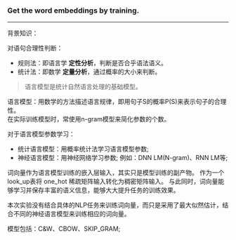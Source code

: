 ### Get the word embeddings by training.
***
背景知识：

对语句合理性判断：
- 规则法：即语言学 **定性分析**，判断是否合乎语法语义。
- 统计法：即数学 **定量分析**，通过概率的大小来判断。

> 语言模型是统计自然语言处理的基础模型。

语言模型：用数学的方法描述语言规律，即用句子S的概率P(S)来表示句子的合理性。  
在实际训练模型时，常使用n-gram模型来简化参数的个数。

对于语言模型参数学习：
- 统计语言模型：用概率统计法学习语言模型参数;
- 神经语言模型：用神经网络学习参数; 例如：DNN LM(N-gram)、RNN LM等;

词向量作为语言模型训练的嵌入层输入，其实只是模型训练的副产物。
作为一个look_up表将 one_hot 稀疏矩阵输入转化为稠密矩阵输入。
与此同时，词向量能够学习并保存丰富的语义信息，能够大大提升任务的训练效果。

本次实验没有结合具体的NLP任务来训练词向量，而只是采用了最大似然估计，结合不同的神经语言模型来训练相应的词向量。

模型包括：C&W、CBOW、SKIP_GRAM;

